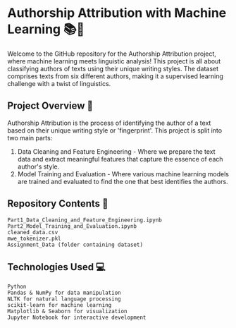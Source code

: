 # Authorship Attribution with Machine Learning 📚🤖
Welcome to the GitHub repository for the Authorship Attribution project, where machine learning meets linguistic analysis! This project is all about classifying authors of texts using their unique writing styles. The dataset comprises texts from six different authors, making it a supervised learning challenge with a twist of linguistics.

## Project Overview 🌟
Authorship Attribution is the process of identifying the author of a text based on their unique writing style or 'fingerprint'. This project is split into two main parts:

1. Data Cleaning and Feature Engineering - Where we prepare the text data and extract meaningful features that capture the essence of each author's style.
2. Model Training and Evaluation - Where various machine learning models are trained and evaluated to find the one that best identifies the authors.

## Repository Contents 📁
    Part1_Data_Cleaning_and_Feature_Engineering.ipynb
    Part2_Model_Training_and_Evaluation.ipynb
    cleaned_data.csv
    mwe_tokenizer.pkl
    Assignment_Data (folder containing dataset)

## Technologies Used 💻
    Python
    Pandas & NumPy for data manipulation
    NLTK for natural language processing
    scikit-learn for machine learning
    Matplotlib & Seaborn for visualization
    Jupyter Notebook for interactive development
